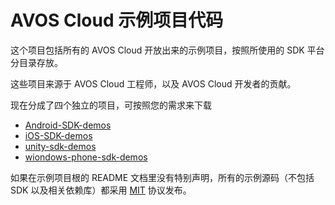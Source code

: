 # AVOS Cloud 示例项目代码


这个项目包括所有的 AVOS Cloud 开放出来的示例项目，按照所使用的 SDK 平台分目录存放。

这些项目来源于 AVOS Cloud 工程师，以及 AVOS Cloud 开发者的贡献。

现在分成了四个独立的项目，可按照您的需求来下载

* [Android-SDK-demos](https://github.com/avoscloud/Android-SDK-demos)
* [iOS-SDK-demos](https://github.com/avoscloud/iOS-SDK-demos)
* [unity-sdk-demos](https://github.com/avoscloud/unity-sdk-demos)
* [wiondows-phone-sdk-demos](https://github.com/avoscloud/wiondows-phone-sdk-demos)

如果在示例项目根的 README  文档里没有特别声明，所有的示例源码（不包括 SDK 以及相关依赖库）都采用 [MIT](http://opensource.org/licenses/MIT) 协议发布。
